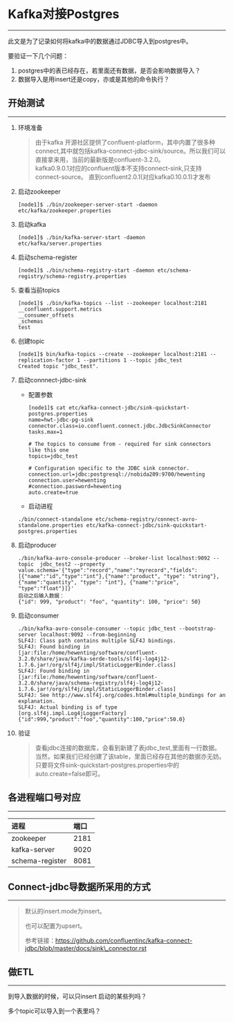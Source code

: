 # Kafka对接Postgres

---

此文是为了记录如何将kafka中的数据通过JDBC导入到postgres中。

要验证一下几个问题：

1. postgres中的表已经存在，若里面还有数据，是否会影响数据导入？
2. 数据导入是用insert还是copy，亦或是其他的命令执行？

## 开始测试

---

1. 环境准备
   > 由于kafka 开源社区提供了confluent-platform，其中内置了很多种connect,其中就包括kafka-connect-jdbc-sink/source。所以我们可以直接拿来用，当前的最新版是confluent-3.2.0。  
   > kafka0.9.0.1对应的confluent版本不支持connect-sink,只支持connect-source。 直到confluent2.0.1\(对应kafka0.10.0.1\)才发布
2. 启动zookeeper
   ```
   [node1]$ ./bin/zookeeper-server-start -daemon etc/kafka/zookeeper.properties
   ```
3. 启动kafka
   ```
   [node1]$ ./bin/kafka-server-start -daemon etc/kafka/server.properties
   ```
4. 启动schema-register
   ```
   [node1]$ ./bin/schema-registry-start -daemon etc/schema-registry/schema-registry.properties
   ```
5. 查看当前topics
   ```
   [node1]$ ./bin/kafka-topics --list --zookeeper localhost:2181
   __confluent.support.metrics
   __consumer_offsets
   _schemas
   test
   ```
6. 创建topic
   ```
   [node1]$ bin/kafka-topics --create --zookeeper localhost:2181 --replication-factor 1 --partitions 1 --topic jdbc_test
   Created topic "jdbc_test".
   ```
7. 启动connnect-jdbc-sink

   * 配置参数

     ```
     [node1]$ cat etc/kafka-connect-jdbc/sink-quickstart-postgres.properties
     name=hwt-jdbc-pg-sink
     connector.class=io.confluent.connect.jdbc.JdbcSinkConnector
     tasks.max=1

     # The topics to consume from - required for sink connectors like this one
     topics=jdbc_test

     # Configuration specific to the JDBC sink connector.
     connection.url=jdbc:postgresql://nobida209:9700/hewenting
     connection.user=hewenting
     #connection.password=hewenting
     auto.create=true
     ```

   * 启动进程

   ```
   ./bin/connect-standalone etc/schema-registry/connect-avro-standalone.properties etc/kafka-connect-jdbc/sink-quickstart-postgres.properties
   ```

8. 启动producer

   ```
   ./bin/kafka-avro-console-producer --broker-list localhost:9092 --topic  jdbc_test2 --property value.schema='{"type":"record","name":"myrecord","fields":[{"name":"id","type":"int"},{"name":"product", "type": "string"}, {"name":"quantity", "type": "int"}, {"name":"price", "type":"float"}]}'
   启动之后输入数据：
   {"id": 999, "product": "foo", "quantity": 100, "price": 50}
   ```

9. 启动consumer
   ```
   ./bin/kafka-avro-console-consumer --topic jdbc_test --bootstrap-server localhost:9092 --from-beginning
   SLF4J: Class path contains multiple SLF4J bindings.
   SLF4J: Found binding in [jar:file:/home/hewenting/software/confluent-3.2.0/share/java/kafka-serde-tools/slf4j-log4j12-1.7.6.jar!/org/slf4j/impl/StaticLoggerBinder.class]
   SLF4J: Found binding in [jar:file:/home/hewenting/software/confluent-3.2.0/share/java/schema-registry/slf4j-log4j12-1.7.6.jar!/org/slf4j/impl/StaticLoggerBinder.class]
   SLF4J: See http://www.slf4j.org/codes.html#multiple_bindings for an explanation.
   SLF4J: Actual binding is of type [org.slf4j.impl.Log4jLoggerFactory]
   {"id":999,"product":"foo","quantity":100,"price":50.0}
   ```
10. 验证
    > 查看jdbc连接的数据库，会看到新建了表jdbc\_test,里面有一行数据。  
    > 当然，如果我们已经创建了该table，里面已经存在其他的数据亦无妨。只要将文件sink-quickstart-postgres.properties中的 auto.create=false即可。

## 各进程端口号对应

---

| 进程 | 端口 |
| :--- | :--- |
| zookeeper | 2181 |
| kafka-server | 9020 |
| schema-register | 8081 |

## Connect-jdbc导数据所采用的方式

---

> 默认的insert.mode为insert。
>
> 也可以配置为upsert。
>
> 参考链接：https://github.com/confluentinc/kafka-connect-jdbc/blob/master/docs/sink\_connector.rst

## 做ETL

---

到导入数据的时候，可以只insert 启动的某些列吗？

多个topic可以导入到一个表里吗？

